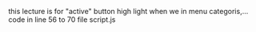 this lecture is for "active" button high light when we in menu categoris,...
code in line 56 to 70 file script.js